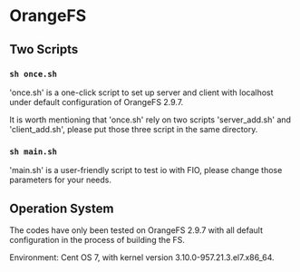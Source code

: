 # OrangeFS
## Two Scripts
### `sh once.sh`

'once.sh' is a one-click script to set up server and client with localhost under default configuration of OrangeFS 2.9.7.

It is worth mentioning that 'once.sh' rely on two scripts 'server_add.sh' and 'client_add.sh', please put those three script in the same directory.

### `sh main.sh`

'main.sh' is a user-friendly script to test io with FIO, please change those parameters for your needs.

## Operation System
The codes have only been tested on OrangeFS 2.9.7 with all default configuration in the process of building the FS.

Environment: Cent OS 7, with kernel version 3.10.0-957.21.3.el7.x86_64.
